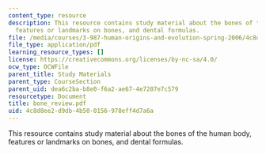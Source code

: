 ```yaml
---
content_type: resource
description: This resource contains study material about the bones of the human body,
  features or landmarks on bones, and dental formulas.
file: /media/courses/3-987-human-origins-and-evolution-spring-2006/4c8d8ee2d9db4b500156978eff4d7a6a_bone_review.pdf
file_type: application/pdf
learning_resource_types: []
license: https://creativecommons.org/licenses/by-nc-sa/4.0/
ocw_type: OCWFile
parent_title: Study Materials
parent_type: CourseSection
parent_uid: dea6c2ba-b8e0-f6a2-ae67-4e7207e7c579
resourcetype: Document
title: bone_review.pdf
uid: 4c8d8ee2-d9db-4b50-0156-978eff4d7a6a
---
```

This resource contains study material about the bones of the human body, features or landmarks on bones, and dental formulas.